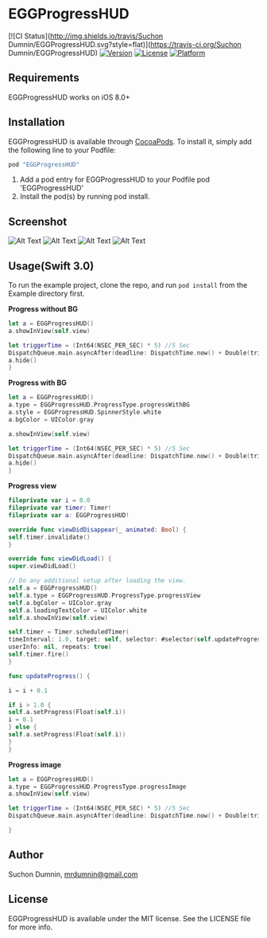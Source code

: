 # EGGProgressHUD

[![CI Status](http://img.shields.io/travis/Suchon Dumnin/EGGProgressHUD.svg?style=flat)](https://travis-ci.org/Suchon Dumnin/EGGProgressHUD)
[![Version](https://img.shields.io/cocoapods/v/EGGProgressHUD.svg?style=flat)](http://cocoapods.org/pods/EGGProgressHUD)
[![License](https://img.shields.io/cocoapods/l/EGGProgressHUD.svg?style=flat)](http://cocoapods.org/pods/EGGProgressHUD)
[![Platform](https://img.shields.io/cocoapods/p/EGGProgressHUD.svg?style=flat)](http://cocoapods.org/pods/EGGProgressHUD)


## Requirements
EGGProgressHUD works on iOS 8.0+

## Installation

EGGProgressHUD is available through [CocoaPods](http://cocoapods.org). To install
it, simply add the following line to your Podfile:

```ruby
pod "EGGProgressHUD"
```

1. Add a pod entry for EGGProgressHUD to your Podfile pod 'EGGProgressHUD'
2. Install the pod(s) by running pod install.

## Screenshot
![Alt Text](https://cloud.githubusercontent.com/assets/6711521/19917210/a6504f4c-a0f3-11e6-97fd-2be68d834876.gif)
![Alt Text](https://cloud.githubusercontent.com/assets/6711521/19917211/a651e30c-a0f3-11e6-9296-ec6656024edc.gif)
![Alt Text](https://cloud.githubusercontent.com/assets/6711521/19917209/a64d4ad6-a0f3-11e6-855b-c988989d1062.gif)
![Alt Text](https://cloud.githubusercontent.com/assets/6711521/19917208/a5e46c8c-a0f3-11e6-9843-d442ee95a789.gif)

## Usage(Swift 3.0)
To run the example project, clone the repo, and run `pod install` from the Example directory first.

**Progress without BG**
```swift
let a = EGGProgressHUD()
a.showInView(self.view)

let triggerTime = (Int64(NSEC_PER_SEC) * 5) //5 Sec
DispatchQueue.main.asyncAfter(deadline: DispatchTime.now() + Double(triggerTime) / Double(NSEC_PER_SEC)) {
a.hide()
}
```

**Progress with BG**
```swift
let a = EGGProgressHUD()
a.type = EGGProgressHUD.ProgressType.progressWithBG
a.style = EGGProgressHUD.SpinnerStyle.white
a.bgColor = UIColor.gray

a.showInView(self.view)

let triggerTime = (Int64(NSEC_PER_SEC) * 5) //5 Sec
DispatchQueue.main.asyncAfter(deadline: DispatchTime.now() + Double(triggerTime) / Double(NSEC_PER_SEC)) {
a.hide()
}
```

**Progress view**
```swift
fileprivate var i = 0.0
fileprivate var timer: Timer!
fileprivate var a: EGGProgressHUD!

override func viewDidDisappear(_ animated: Bool) {
self.timer.invalidate()
}

override func viewDidLoad() {
super.viewDidLoad()

// Do any additional setup after loading the view.
self.a = EGGProgressHUD()
self.a.type = EGGProgressHUD.ProgressType.progressView
self.a.bgColor = UIColor.gray
self.a.loadingTextColor = UIColor.white
self.a.showInView(self.view)

self.timer = Timer.scheduledTimer(
timeInterval: 1.0, target: self, selector: #selector(self.updateProgress),
userInfo: nil, repeats: true)
self.timer.fire()
}

func updateProgress() {

i = i + 0.1

if i > 1.0 {
self.a.setProgress(Float(self.i))
i = 0.1
} else {
self.a.setProgress(Float(self.i))
}
}
```

**Progress image**
```swift
let a = EGGProgressHUD()
a.type = EGGProgressHUD.ProgressType.progressImage
a.showInView(self.view)

let triggerTime = (Int64(NSEC_PER_SEC) * 5) //5 Sec
DispatchQueue.main.asyncAfter(deadline: DispatchTime.now() + Double(triggerTime) / Double(NSEC_PER_SEC)) {

}
```

## Author

Suchon Dumnin, mrdumnin@gmail.com

## License

EGGProgressHUD is available under the MIT license. See the LICENSE file for more info.
